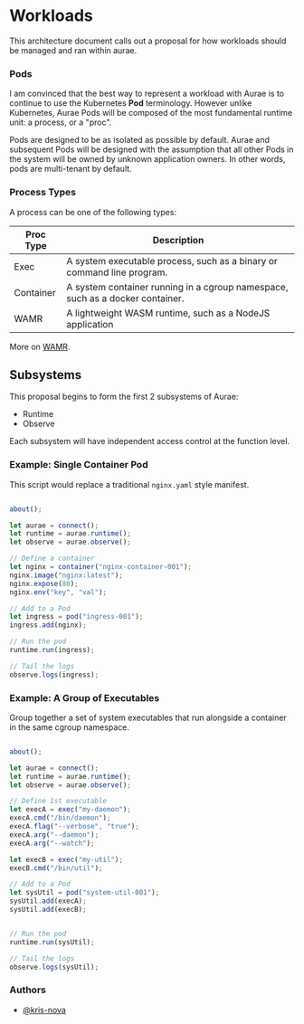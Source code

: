 # Workloads

This architecture document calls out a proposal for how workloads should be managed and ran within aurae.

### Pods

I am convinced that the best way to represent a workload with Aurae is to continue to use the Kubernetes **Pod** terminology.
However unlike Kubernetes, Aurae Pods will be composed of the most fundamental runtime unit: a process, or a "proc".

Pods are designed to be as isolated as possible by default. Aurae and subsequent Pods will be designed with the assumption that all other Pods in the system will be owned by unknown application owners.
In other words, pods are multi-tenant by default.

### Process Types

A process can be one of the following types:

| Proc Type   | Description                                                                                      |
|------------- |------------------------------------------------------------------------------------------------	|
| Exec      	  | A system executable process, such as a binary or command line program.                         	|
| Container 	  | A system container running in a cgroup namespace, such as a docker container.                  	|
| WAMR         | A lightweight WASM runtime, such as a NodeJS application                                       	|

More on [WAMR](https://github.com/bytecodealliance/wasm-micro-runtime).


## Subsystems

This proposal begins to form the first 2 subsystems of Aurae:

 - Runtime
 - Observe

Each subsystem will have independent access control at the function level.


### Example: Single Container Pod

This script would replace a traditional `nginx.yaml` style manifest. 

```typescript

about();

let aurae = connect();
let runtime = aurae.runtime();
let observe = aurae.observe();

// Define a container
let nginx = container("nginx-container-001");
nginx.image("nginx:latest");
nginx.expose(80);
nginx.env("key", "val");

// Add to a Pod
let ingress = pod("ingress-001");
ingress.add(nginx);

// Run the pod
runtime.run(ingress);

// Tail the logs
observe.logs(ingress);

```

### Example: A Group of Executables

Group together a set of system executables that run alongside a container in the same cgroup namespace.

```typescript

about();

let aurae = connect();
let runtime = aurae.runtime();
let observe = aurae.observe();

// Define 1st executable
let execA = exec("my-daemon");
execA.cmd("/bin/daemon");
execA.flag("--verbose", "true");
execA.arg("--daemon");
execA.arg("--watch");

let execB = exec("my-util");
execB.cmd("/bin/util");

// Add to a Pod
let sysUtil = pod("system-util-001");
sysUtil.add(execA);
sysUtil.add(execB);


// Run the pod
runtime.run(sysUtil);

// Tail the logs
observe.logs(sysUtil);

```

### Authors 

 - [@kris-nova](https://github.com/kris-nova)
